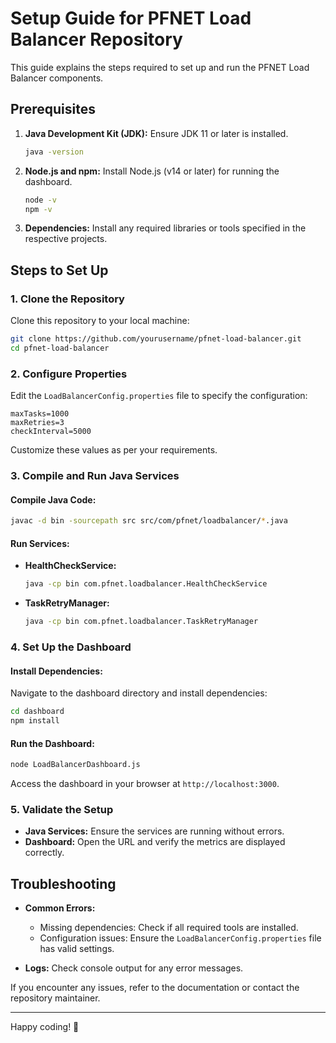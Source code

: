 # Setup Guide for PFNET Load Balancer Repository

This guide explains the steps required to set up and run the PFNET Load Balancer components.

## Prerequisites

1. **Java Development Kit (JDK):** Ensure JDK 11 or later is installed.
   ```bash
   java -version
   ```
   
2. **Node.js and npm:** Install Node.js (v14 or later) for running the dashboard.
   ```bash
   node -v
   npm -v
   ```

3. **Dependencies:** Install any required libraries or tools specified in the respective projects.

## Steps to Set Up

### 1. Clone the Repository

Clone this repository to your local machine:
```bash
git clone https://github.com/yourusername/pfnet-load-balancer.git
cd pfnet-load-balancer
```

### 2. Configure Properties

Edit the `LoadBalancerConfig.properties` file to specify the configuration:
```properties
maxTasks=1000
maxRetries=3
checkInterval=5000
```
Customize these values as per your requirements.

### 3. Compile and Run Java Services

#### Compile Java Code:
```bash
javac -d bin -sourcepath src src/com/pfnet/loadbalancer/*.java
```

#### Run Services:

- **HealthCheckService:**
  ```bash
  java -cp bin com.pfnet.loadbalancer.HealthCheckService
  ```

- **TaskRetryManager:**
  ```bash
  java -cp bin com.pfnet.loadbalancer.TaskRetryManager
  ```

### 4. Set Up the Dashboard

#### Install Dependencies:
Navigate to the dashboard directory and install dependencies:
```bash
cd dashboard
npm install
```

#### Run the Dashboard:
```bash
node LoadBalancerDashboard.js
```
Access the dashboard in your browser at `http://localhost:3000`.

### 5. Validate the Setup

- **Java Services:** Ensure the services are running without errors.
- **Dashboard:** Open the URL and verify the metrics are displayed correctly.

## Troubleshooting

- **Common Errors:**
  - Missing dependencies: Check if all required tools are installed.
  - Configuration issues: Ensure the `LoadBalancerConfig.properties` file has valid settings.

- **Logs:** Check console output for any error messages.

If you encounter any issues, refer to the documentation or contact the repository maintainer.

---

Happy coding! 🎉
